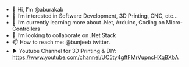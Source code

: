 - 👋 Hi, I’m @aburakab
- 👀 I’m interested in Software Development, 3D Printing, CNC, etc...
- 🌱 I’m currently learning more about .Net, Arduino, Coding on Micro-Controllers
- 💞️ I’m looking to collaborate on .Net Stack
- 📫 How to reach me: @bunjeeb twitter.
- ▶️ Youtube Channel for 3D Printing & DIY: https://www.youtube.com/channel/UC5ty4gftFMrVupncHXqBXbA 

<!---
aburakab/aburakab is a ✨ special ✨ repository because its `README.md` (this file) appears on your GitHub profile.
You can click the Preview link to take a look at your changes.
--->
